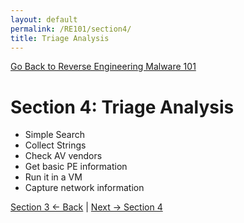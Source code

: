 ```yaml
---
layout: default
permalink: /RE101/section4/
title: Triage Analysis
---
```

[Go Back to Reverse Engineering Malware 101](https://securedorg.github.io/RE101/)

# Section 4: Triage Analysis #

* Simple Search
* Collect Strings
* Check AV vendors
* Get basic PE information
* Run it in a VM
* Capture network information

[Section 3 <- Back](https://securedorg.github.io/RE101/section3) | [Next -> Section 4](https://securedorg.github.io/RE101/section4)
